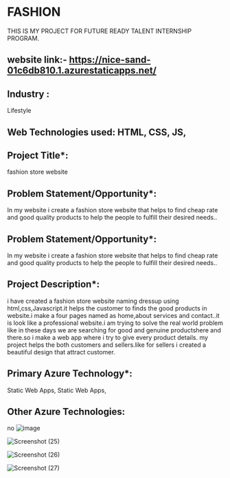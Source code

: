 # FASHION
THIS IS MY PROJECT FOR FUTURE READY TALENT INTERNSHIP PROGRAM.

## website link:- https://nice-sand-01c6db810.1.azurestaticapps.net/

## Industry :
Lifestyle

## Web Technologies used: HTML, CSS, JS,

## Project Title*:
fashion store website

## Problem Statement/Opportunity*:
In my website i create a fashion store website that helps to find cheap rate and good quality products to help the people to fulfill their desired needs..

## Problem Statement/Opportunity*:
In my website i create a fashion store website that helps to find cheap rate and good quality products to help the people to fulfill their desired needs..

## Project Description*:
i have created a fashion store website naming dressup using html,css,Javascript.it helps the customer to finds the good products in website.i make a 
four pages named as home,about services and contact..it is look like a professional website.i am trying to solve the real world problem like in these days we
are searching for good and genuine productshere and there.so i make a web app where i try to give every product details. my project helps the both customers 
and sellers.like for sellers i created a beautiful design that attract customer.

## Primary Azure Technology*:
Static Web Apps, Static Web Apps,

## Other Azure Technologies:
no
![image](https://user-images.githubusercontent.com/100397972/175234182-ff268257-5187-4130-aa21-15279086348f.png)


![Screenshot (25)](https://user-images.githubusercontent.com/100397972/175234541-bde41925-264c-478d-8aed-4705235dfaf1.png)


![Screenshot (26)](https://user-images.githubusercontent.com/100397972/175234611-4bb947ba-80af-43cb-bda4-316bd33a2676.png)


![Screenshot (27)](https://user-images.githubusercontent.com/100397972/175234571-e0f052c4-3fc0-4656-a56d-b70860c5422c.png)


